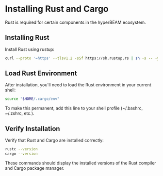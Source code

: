 # **Installing Rust and Cargo**

Rust is required for certain components in the hyperBEAM ecosystem.

## Installing Rust

Install Rust using rustup:

```bash
curl --proto '=https' --tlsv1.2 -sSf https://sh.rustup.rs | sh -s -- -y --default-toolchain stable
```

## Load Rust Environment

After installation, you'll need to load the Rust environment in your current shell:

```bash
source "$HOME/.cargo/env"
```

To make this permanent, add this line to your shell profile (~/.bashrc, ~/.zshrc, etc.).

## Verify Installation

Verify that Rust and Cargo are installed correctly:

```bash
rustc --version
cargo --version
```

These commands should display the installed versions of the Rust compiler and Cargo package manager. 